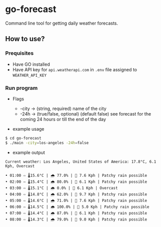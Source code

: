 # go-forecast
Command line tool for getting daily weather forecasts.

## How to use?
### Prequisites
- Have GO installed
- Have API key for `api.weatherapi.com` in `.env` file assigned to `WEATHER_API_KEY`

### Run program
- Flags
    - -city -> (string, required) name of the city
    - -24h -> (true/false, optional) (default false) see forecast for the coming 24 hours or till the end of the day

- example usage
```bash
$ cd go-forecast
$ ./main -city=los-angeles -24h=false
```

- example output
```
Current weather: Los Angeles, United States of America: 17.8°C, 6.1 Kph, Overcast

• 01:00 ⇨ 🌡️15.6°C | 🌧️ 77.0% | 💨 7.6 Kph | Patchy rain possible
• 02:00 ⇨ 🌡️15.4°C | 🌧️ 80.0% | 💨 6.1 Kph | Patchy rain possible
• 03:00 ⇨ 🌡️15.1°C | 🌧️ 0.0% | 💨 6.1 Kph | Overcast
• 04:00 ⇨ 🌡️14.8°C | 🌧️ 62.0% | 💨 9.7 Kph | Patchy rain possible
• 05:00 ⇨ 🌡️14.6°C | 🌧️ 71.0% | 💨 7.6 Kph | Patchy rain possible
• 06:00 ⇨ 🌡️14.5°C | 🌧️ 100.0% | 💨 5.0 Kph | Patchy rain possible
• 07:00 ⇨ 🌡️14.4°C | 🌧️ 87.0% | 💨 6.1 Kph | Patchy rain possible
• 08:00 ⇨ 🌡️14.3°C | 🌧️ 79.0% | 💨 9.0 Kph | Patchy rain possible
```

